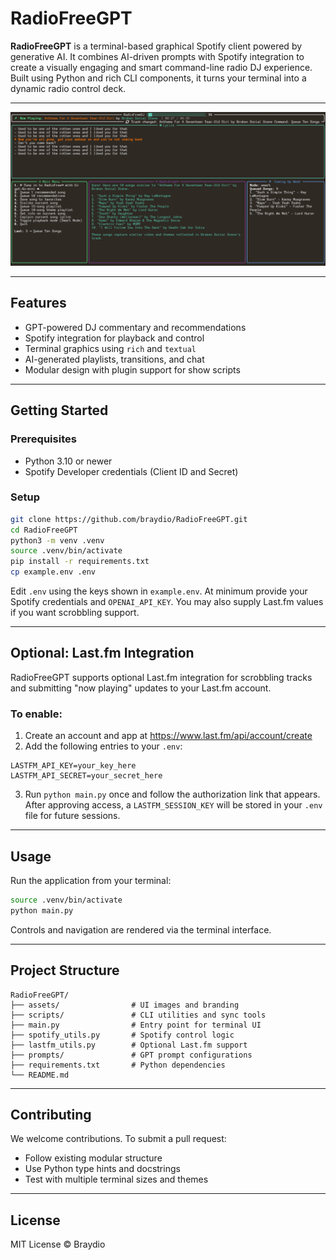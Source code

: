 # RadioFreeGPT

**RadioFreeGPT** is a terminal-based graphical Spotify client powered by generative AI. It combines AI-driven prompts with Spotify integration to create a visually engaging and smart command-line radio DJ experience. Built using Python and rich CLI components, it turns your terminal into a dynamic radio control deck.

---

![RadioFreeGPT UI](assets/broken_social_scene.png)

---

## Features

- GPT-powered DJ commentary and recommendations
- Spotify integration for playback and control
- Terminal graphics using `rich` and `textual`
- AI-generated playlists, transitions, and chat
- Modular design with plugin support for show scripts

---

## Getting Started

### Prerequisites

- Python 3.10 or newer
- Spotify Developer credentials (Client ID and Secret)

### Setup

```bash
git clone https://github.com/braydio/RadioFreeGPT.git
cd RadioFreeGPT
python3 -m venv .venv
source .venv/bin/activate
pip install -r requirements.txt
cp example.env .env
```

Edit `.env` using the keys shown in `example.env`. At minimum provide your
Spotify credentials and `OPENAI_API_KEY`. You may also supply Last.fm
values if you want scrobbling support.

---

## Optional: Last.fm Integration

RadioFreeGPT supports optional Last.fm integration for scrobbling tracks and submitting "now playing" updates to your Last.fm account.

### To enable:

1. Create an account and app at https://www.last.fm/api/account/create
2. Add the following entries to your `.env`:

```env
LASTFM_API_KEY=your_key_here
LASTFM_API_SECRET=your_secret_here
```

3. Run `python main.py` once and follow the authorization link that appears.
   After approving access, a `LASTFM_SESSION_KEY` will be stored in your `.env`
   file for future sessions.

---

## Usage

Run the application from your terminal:

```bash
source .venv/bin/activate
python main.py
```

Controls and navigation are rendered via the terminal interface.

---

## Project Structure

```
RadioFreeGPT/
├── assets/                # UI images and branding
├── scripts/               # CLI utilities and sync tools
├── main.py                # Entry point for terminal UI
├── spotify_utils.py       # Spotify control logic
├── lastfm_utils.py        # Optional Last.fm support
├── prompts/               # GPT prompt configurations
├── requirements.txt       # Python dependencies
└── README.md
```

---

## Contributing

We welcome contributions. To submit a pull request:

- Follow existing modular structure
- Use Python type hints and docstrings
- Test with multiple terminal sizes and themes

---

## License

MIT License © Braydio
